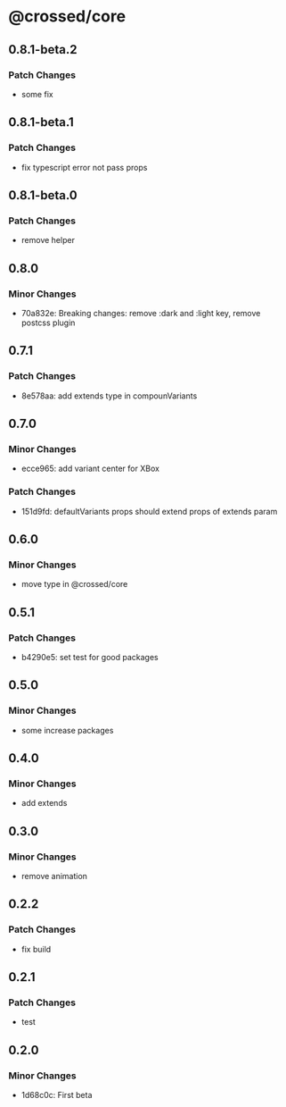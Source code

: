 # @crossed/core

## 0.8.1-beta.2

### Patch Changes

- some fix

## 0.8.1-beta.1

### Patch Changes

- fix typescript error not pass props

## 0.8.1-beta.0

### Patch Changes

- remove helper

## 0.8.0

### Minor Changes

- 70a832e: Breaking changes: remove :dark and :light key, remove postcss plugin

## 0.7.1

### Patch Changes

- 8e578aa: add extends type in compounVariants

## 0.7.0

### Minor Changes

- ecce965: add variant center for XBox

### Patch Changes

- 151d9fd: defaultVariants props should extend props of extends param

## 0.6.0

### Minor Changes

- move type in @crossed/core

## 0.5.1

### Patch Changes

- b4290e5: set test for good packages

## 0.5.0

### Minor Changes

- some increase packages

## 0.4.0

### Minor Changes

- add extends

## 0.3.0

### Minor Changes

- remove animation

## 0.2.2

### Patch Changes

- fix build

## 0.2.1

### Patch Changes

- test

## 0.2.0

### Minor Changes

- 1d68c0c: First beta
